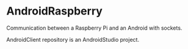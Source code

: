 # AndroidRaspberry
Communication between a Raspberry Pi and an Android with sockets.

AndroidClient repository is an AndroidStudio project.
